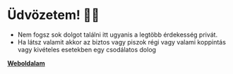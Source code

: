 # Üdvözetem! 🙋‍♂️

- Nem fogsz sok dolgot  találni itt ugyanis a legtöbb érdekesség privát.
- Ha látsz valamit akkor az biztos vagy piszok régi vagy valami koppintás vagy kivételes esetekben egy csodálatos dolog

[**Weboldalam**](https://hvcsano.hu "A világ legjobb weboldala.")
